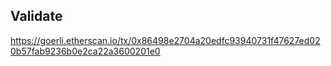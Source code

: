 ## 


## Validate
https://goerli.etherscan.io/tx/0x86498e2704a20edfc93940731f47627ed020b57fab9236b0e2ca22a3600201e0